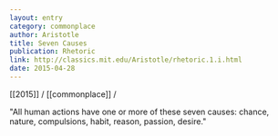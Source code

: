 ```yaml
---
layout: entry
category: commonplace
author: Aristotle
title: Seven Causes
publication: Rhetoric
link: http://classics.mit.edu/Aristotle/rhetoric.1.i.html
date: 2015-04-28
---
```


[[2015]] / [[commonplace]] / 

"All human actions have one or more of these seven causes: chance, nature, compulsions, habit, reason, passion, desire."
